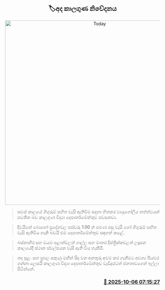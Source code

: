 <p align='center'><b><h2 align='center' title='Today's weather forecast'>🏷අද කාලගුණ නිවේදනය</h2></b></p>
<p align='center'><img src='https://helakuru.sgp1.cdn.digitaloceanspaces.com/esana/images/lib/weather-thumb-new-1[1].jpg' width='600' alt='Today's weather forecast'></p>

> සවස් කාලයේ ගිගුරුම් සහිත වැසි ඇතිවීම සදහා හිතකර වායුගෝලීය තත්ත්වයන් පවතින බව කාලගුණ විද්‍යා දෙපාර්තමේන්තුව පවසනවා.

> දිවයිනේ බොහෝ ප්‍රදේශවල පස්වරු 1.00 න් පමණ පසු වැසි හෝ ගිගුරුම් සහිත වැසි ඇතිවිය හැකි බවයි එම දෙපාර්තමේන්තුව සඳහන් කළේ.

> බස්නාහිර සහ වයඹ පළාත්වලත් ගාල්ල සහ මාතර දිස්ත්‍රික්කවලත් උදෑසන කාලයේදී ස්ථාන ස්වල්පයක වැසි ඇති විය හැකියි.

> තද සුළං සහ ප්‍රබල අකුණු මඟින් සිදු වන අනතුරු අවම කර ගැනීමට අවශ්‍ය පියවර ගන්නා ලෙසයි කාලගුණ විද්‍යා දෙපාර්තමේන්තුව වැඩිදුරටත් ජනතාවගෙන් ඉල්ලා සිටින්න‍ේ.



<h3 align='right'><a href='https://www.helakuru.lk/esana/p/114239/'>📅 2025-10-06 07:15:27</a></h3>
